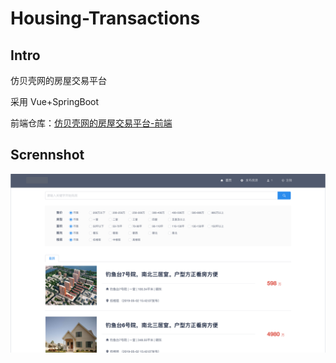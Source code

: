 # Housing-Transactions

## Intro

仿贝壳网的房屋交易平台

采用 Vue+SpringBoot

前端仓库：[仿贝壳网的房屋交易平台-前端](https://github.com/yuanguangxin/housing-transactions-fronted)

## Scrennshot

![](/screenshot/index.png)
